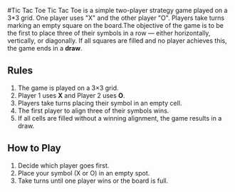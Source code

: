 #Tic Tac Toe 
Tic Tac Toe is a simple two-player strategy game played on a 3*3 grid. One player uses "X" and the other player "O". Players take turns marking an empty square on the board.The objective of the game is to be the first to place three of their symbols in a row — either horizontally, vertically, or diagonally. If all squares are filled and no player achieves this, the game ends in a **draw**.

## Rules
1. The game is played on a 3×3 grid.
2. Player 1 uses **X** and Player 2 uses **O**.
3. Players take turns placing their symbol in an empty cell.
4. The first player to align three of their symbols wins.
5. If all cells are filled without a winning alignment, the game results in a draw.

## How to Play
1. Decide which player goes first.
2. Place your symbol (X or O) in an empty spot.
3. Take turns until one player wins or the board is full.
